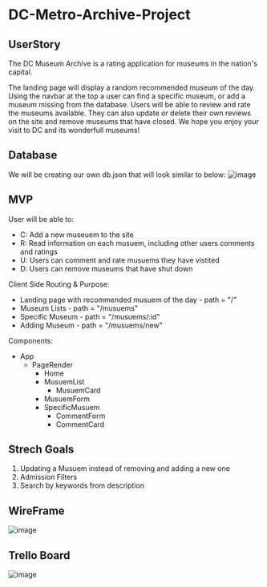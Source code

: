 # DC-Metro-Archive-Project

## UserStory
The DC Museum Archive is a rating application for museums in the nation's capital.

The landing page will display a random recommended museum of the day. Using the navbar at the top a user can find a specific museum, or add a museum missing from the database. Users will be able to review and rate the museums available. They can also update or delete their own reviews on the site and remove museums that have closed. We hope you enjoy your visit to DC and its wonderfull museums!

## Database
We will be creating our own db.json that will look similar to below:
![image](https://github.com/Kmlove/DC-Metro-Archive-Project/assets/106281281/5ebcc3ff-0294-4fd4-a431-64c8fe2d1dab)

## MVP
User will be able to:
* C: Add a new museuem to the site 
* R: Read information on each musuem, including other users comments and ratings
* U: Users can comment and rate musuems they have vistited 
* D: Users can remove museums that have shut down
 
Client Side Routing & Purpose:
* Landing page with recommended musuem of the day - path = "/"
* Museum Lists - path = "/musuems"
* Specific Museum - path = "/musuems/:id"
* Adding Museum - path = "/musuems/new"

Components:
* App
  * PageRender
    * Home
    * MusuemList
      * MusuemCard
    * MusuemForm
    * SpecificMusuem
      * CommentForm
      * CommentCard


## Strech Goals
1. Updating a Musuem instead of removing and adding a new one
2. Admission Filters
3. Search by keywords from description

## WireFrame
![image](https://github.com/Kmlove/DC-Metro-Archive-Project/assets/106281281/f5e1d3b6-15fb-492b-b74a-034addd8d624)

## Trello Board
![image](https://github.com/Kmlove/DC-Metro-Archive-Project/assets/106281281/747c2f2b-8363-40e9-a136-16fc8a607324)
